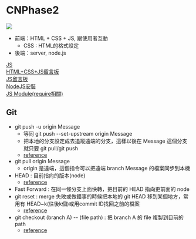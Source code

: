 # CNPhase2
![](https://i.imgur.com/ydzopQ6.png)

- 前端：HTML + CSS + JS, 跟使用者互動
     - CSS : HTML的格式設定
- 後端：server, node.js

[JS](https://developer.mozilla.org/zh-TW/docs/Learn/JavaScript/First_steps/What_is_JavaScript)  
[HTML+CSS+JS留言板](https://ithelp.ithome.com.tw/users/20129687/ironman/3230?page=1)  
[JS留言板](https://www.796t.com/article.php?id=254449)  
[NodeJS安裝](https://kinsta.com/blog/how-to-install-node-js/)  
[JS Module(require相關)](https://miahsuwork.medium.com/%E7%AC%AC%E4%B8%89%E9%80%B1-node-js-%E5%9F%BA%E7%A4%8E-module-exports-%E5%92%8C-require-2f9f6915d9f0)
## Git
- git push -u origin Message
     - 等同 git push --set-upstream origin Message
     - 把本地的分支設定成去追蹤遠端的分支，這樣以後在 Message 這個分支就只要 git pull/git push
     - [reference](https://zlargon.gitbooks.io/git-tutorial/content/remote/upstream.html)
- git pull origin Message
     - origin 是遠端，這個指令可以把遠端 branch Message 的檔案同步到本機
- HEAD : 目前指向的版本(node)     
     - [reference](https://gitbook.tw/chapters/using-git/what-is-head)
- Fast Forward : 在同一條分支上面快轉，把目前的 HEAD 指向更前面的 node
- git reset : merge 失敗或做錯事的時候把本地的 git HEAD 移到某個地方，常用有 HEAD~k(往後k個)或用commit ID找回之前的檔案
     - [reference](https://www.maxlist.xyz/2020/05/03/git-reset-checkout/)
- git checkout (branch A) -- (file path) : 把 branch A 的 file 複製到目前的 path
     - [reference](https://www.freecodecamp.org/news/git-checkout-file-from-another-branch/)
     
